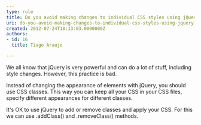 ```yaml
---
type: rule
title: Do you avoid making changes to individual CSS styles using jQuery?
uri: do-you-avoid-making-changes-to-individual-css-styles-using-jquery
created: 2012-07-24T18:13:03.0000000Z
authors:
- id: 16
  title: Tiago Araujo

---
```


We all know that jQuery is very powerful and can do a lot of stuff, including style changes. However, this practice is bad.
 
Instead of changing the appearance of elements with jQuery, you should use CSS classes. This way you can keep all your CSS in your CSS files, specify different appearances for different classes.

It's OK to use jQuery to add or remove classes and apply your CSS. For this we can use .addClass() and .removeClass() methods.
